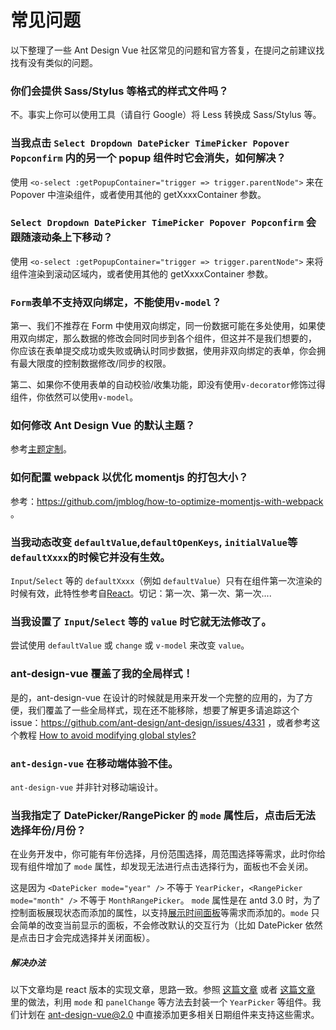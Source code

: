 # 常见问题

以下整理了一些 Ant Design Vue 社区常见的问题和官方答复，在提问之前建议找找有没有类似的问题。

### 你们会提供 Sass/Stylus 等格式的样式文件吗？

不。事实上你可以使用工具（请自行 Google）将 Less 转换成 Sass/Stylus 等。

### 当我点击 `Select Dropdown DatePicker TimePicker Popover Popconfirm` 内的另一个 popup 组件时它会消失，如何解决？

使用 `<o-select :getPopupContainer="trigger => trigger.parentNode">` 来在 Popover 中渲染组件，或者使用其他的 getXxxxContainer 参数。

### `Select Dropdown DatePicker TimePicker Popover Popconfirm` 会跟随滚动条上下移动？

使用 `<o-select :getPopupContainer="trigger => trigger.parentNode">` 来将组件渲染到滚动区域内，或者使用其他的 getXxxxContainer 参数。

### `Form`表单不支持双向绑定，不能使用`v-model`？

第一、我们不推荐在 Form 中使用双向绑定，同一份数据可能在多处使用，如果使用双向绑定，那么数据的修改会同时同步到各个组件，但这并不是我们想要的， 你应该在表单提交成功或失败或确认时同步数据，使用非双向绑定的表单，你会拥有最大限度的控制数据修改/同步的权限。

第二、如果你不使用表单的自动校验/收集功能，即没有使用`v-decorator`修饰过得组件，你依然可以使用`v-model`。

### 如何修改 Ant Design Vue 的默认主题？

参考[主题定制](/docs/vue/customize-theme/)。

### 如何配置 webpack 以优化 momentjs 的打包大小？

参考：https://github.com/jmblog/how-to-optimize-momentjs-with-webpack 。

### 当我动态改变 `defaultValue`,`defaultOpenKeys`, `initialValue`等`defaultXxxx`的时候它并没有生效。

`Input`/`Select` 等的 `defaultXxxx`（例如 `defaultValue`）只有在组件第一次渲染的时候有效，此特性参考自[React](https://reactjs.org/docs/forms.html#controlled-components)。切记：第一次、第一次、第一次....

### 当我设置了 `Input`/`Select` 等的 `value` 时它就无法修改了。

尝试使用 `defaultValue` 或 `change` 或 `v-model` 来改变 `value`。

### ant-design-vue 覆盖了我的全局样式！

是的，ant-design-vue 在设计的时候就是用来开发一个完整的应用的，为了方便，我们覆盖了一些全局样式，现在还不能移除，想要了解更多请追踪这个 issue：https://github.com/ant-design/ant-design/issues/4331 ，或者参考这个教程 [How to avoid modifying global styles?](docs/react/customize-theme#How-to-avoid-modifying-global-styles-?)

### `ant-design-vue` 在移动端体验不佳。

`ant-design-vue` 并非针对移动端设计。

### 当我指定了 DatePicker/RangePicker 的 `mode` 属性后，点击后无法选择年份/月份？

在业务开发中，你可能有年份选择，月份范围选择，周范围选择等需求，此时你给现有组件增加了 `mode` 属性，却发现无法进行点击选择行为，面板也不会关闭。

这是因为 `<DatePicker mode="year" />` 不等于 `YearPicker`，`<RangePicker mode="month" />` 不等于 `MonthRangePicker`。 `mode` 属性是在 antd 3.0 时，为了控制面板展现状态而添加的属性，以支持[展示时间面板](https://github.com/ant-design/ant-design/issues/5190)等需求而添加的。`mode` 只会简单的改变当前显示的面板，不会修改默认的交互行为（比如 DatePicker 依然是点击日才会完成选择并关闭面板）。

##### 解决办法

以下文章均是 react 版本的实现文章，思路一致。参照 [这篇文章](https://juejin.im/post/5cf65c366fb9a07eca6968f9) 或者 [这篇文章](https://www.cnblogs.com/zyl-Tara/p/10197177.html) 里的做法，利用 `mode` 和 `panelChange` 等方法去封装一个 `YearPicker` 等组件。我们计划在 ant-design-vue@2.0 中直接添加更多相关日期组件来支持这些需求。
